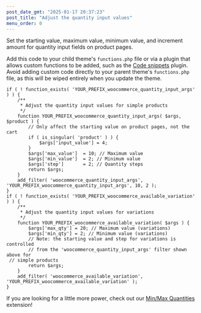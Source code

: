 ```yaml
---
post_date_gmt: "2025-01-17 20:37:23"
post_title: "Adjust the quantity input values"
menu_order: 0
---
```


Set the starting value, maximum value, minimum value, and increment amount for quantity input fields on product pages.

Add this code to your child theme's `functions.php` file or via a plugin that allows custom functions to be added, such as the [Code snippets](https://wordpress.org/plugins/code-snippets/) plugin. Avoid adding custom code directly to your parent theme's `functions.php` file, as this will be wiped entirely when you update the theme.

```
if ( ! function_exists( 'YOUR_PREFIX_woocommerce_quantity_input_args' ) ) {
	/**
	 * Adjust the quantity input values for simple products
	 */
	function YOUR_PREFIX_woocommerce_quantity_input_args( $args, $product ) {
		// Only affect the starting value on product pages, not the cart
		if ( is_singular( 'product' ) ) {
			$args['input_value'] = 4;
		}
		$args['max_value'] 	= 10; // Maximum value
		$args['min_value'] 	= 2; // Minimum value
		$args['step'] 		= 2; // Quantity steps
		return $args;
	}
	add_filter( 'woocommerce_quantity_input_args', 'YOUR_PREFIX_woocommerce_quantity_input_args', 10, 2 );
}
if ( ! function_exists( 'YOUR_PREFIX_woocommerce_available_variation' ) ) {
	/**
	 * Adjust the quantity input values for variations
	 */
	function YOUR_PREFIX_woocommerce_available_variation( $args ) {
		$args['max_qty'] = 20; // Maximum value (variations)
		$args['min_qty'] = 2; // Minimum value (variations)
		// Note: the starting value and step for variations is controlled
		// from the 'woocommerce_quantity_input_args' filter shown above for
 // simple products
		return $args;
	}
	add_filter( 'woocommerce_available_variation', 'YOUR_PREFIX_woocommerce_available_variation' );
}
```

If you are looking for a little more power, check out our [Min/Max Quantities](https://woocommerce.com/products/minmax-quantities) extension!

